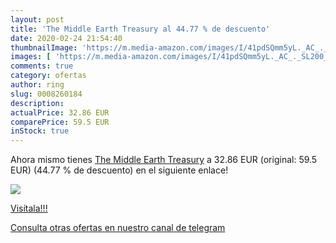 ```yaml
---
layout: post
title: 'The Middle Earth Treasury al 44.77 % de descuento'
date: 2020-02-24 21:54:40
thumbnailImage: 'https://m.media-amazon.com/images/I/41pdSQmm5yL._AC_._SL200_.jpg'
images: [ 'https://m.media-amazon.com/images/I/41pdSQmm5yL._AC_._SL200_.jpg' ]
comments: true
category: ofertas
author: ring
slug: 0008260184
description:
actualPrice: 32.86 EUR
comparePrice: 59.5 EUR
inStock: true
---
```


Ahora mismo tienes [The Middle Earth Treasury](https://www.amazon.com/dp/0008260184/?tag=redken08-20) a 32.86 EUR (original: 59.5 EUR) (44.77 %  de descuento) en el siguiente enlace!

[![](https://m.media-amazon.com/images/I/41pdSQmm5yL._AC_._SL200_.jpg)](https://www.amazon.com/dp/0008260184/?tag=redken08-20)

[Visítala!!!](https://www.amazon.com/dp/0008260184/?tag=redken08-20)

[Consulta otras ofertas en nuestro canal de telegram](https://t.me/s/ofertas25)
